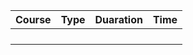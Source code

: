| Course | Type | Duaration | Time |
| ------ | ---- | --------- | ---- |
|        |      |           |      |
|        |      |           |      |
|        |      |           |      |
|        |      |           |      |
